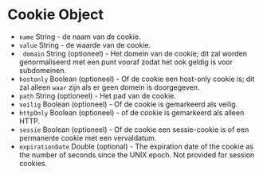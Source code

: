 # Cookie Object

* `name` String - de naam van de cookie.
* `value` String - de waarde van de cookie.
* ` domain` String (optioneel) - Het domein van de cookie; dit zal worden genormaliseerd met een punt vooraf zodat het ook geldig is voor subdomeinen.
* `hostonly` Boolean (optioneel) - Of de cookie een host-only cookie is; dit zal alleen `waar` zijn als er geen domein is doorgegeven.
* `path` String (optioneel) - Het pad van de cookie.
* `veilig` Boolean (optioneel) - Of de cookie is gemarkeerd als veilig.
* `httpOnly` Boolean (optioneel) - of de cookie is gemarkeerd als alleen HTTP.
* `sessie` Boolean (optioneel) - Of de cookie een sessie-cookie is of een permanente cookie met een vervaldatum.
* `expirationDate` Double (optional) - The expiration date of the cookie as the number of seconds since the UNIX epoch. Not provided for session cookies.

